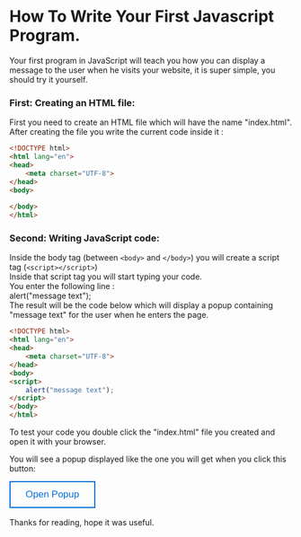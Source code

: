 # How To Write Your First Javascript Program.

Your first program in JavaScript will teach you how you can display a message to the user when he visits your website, it is super simple, you should try it yourself.

### First: Creating an HTML file:

First you need to create an HTML file which will have the name "index.html".
After creating the file you write the current code inside it :

```html
<!DOCTYPE html>
<html lang="en">
<head>
    <meta charset="UTF-8">
</head>
<body>
    
</body>
</html>
```

### Second: Writing JavaScript code:

Inside the body tag (between `<body>` and `</body>`) you will create a script tag (`<script></script>`)
<br>
Inside that script tag you will start typing your code.
<br>
You enter the following line :
<br>
alert("message text");
<br>
The result will be the code below which will display a popup containing "message text" for the user when he enters the page.

```html
<!DOCTYPE html>
<html lang="en">
<head>
    <meta charset="UTF-8">
</head>
<body>
<script>
    alert("message text");
</script>
</body>
</html>
```

To test your code you double click the "index.html" file you created and open it with your browser.

You will see a popup displayed like the one you will get when you click this button: 

<button class="popup-button" onclick="alert('message text')">
    Open Popup
</button>
 
<br>
<br>
Thanks for reading, hope it was useful.

<style>
    .popup-button {
        height: 2.8em;
        width: 9em;
        background: transparent;
        -webkit-animation: jello-horizontal 0.9s both;
        animation: jello-horizontal 0.9s both;
        border: 2px solid #016dd9;
        outline: none;
        color: #016dd9;
        cursor: pointer;
        font-size: 17px;
    }

    .popup-button:hover {
        background: #016dd9;
        color: #ffffff;
        animation: squeeze3124 0.9s both;
    }

    @keyframes squeeze3124 {
        0% {
            -webkit-transform: scale3d(1, 1, 1);
            transform: scale3d(1, 1, 1);
        }

        30% {
            -webkit-transform: scale3d(1.25, 0.75, 1);
            transform: scale3d(1.25, 0.75, 1);
        }

        40% {
            -webkit-transform: scale3d(0.75, 1.25, 1);
            transform: scale3d(0.75, 1.25, 1);
        }

        50% {
            -webkit-transform: scale3d(1.15, 0.85, 1);
            transform: scale3d(1.15, 0.85, 1);
        }

        65% {
            -webkit-transform: scale3d(0.95, 1.05, 1);
            transform: scale3d(0.95, 1.05, 1);
        }

        75% {
            -webkit-transform: scale3d(1.05, 0.95, 1);
            transform: scale3d(1.05, 0.95, 1);
        }

        100% {
            -webkit-transform: scale3d(1, 1, 1);
            transform: scale3d(1, 1, 1);
        }
    }

</style>